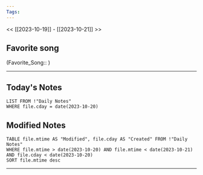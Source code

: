 ```yaml
---
Tags:
---
```

<< [[2023-10-19]] - [[2023-10-21]] >>
## Favorite song
(Favorite_Song:: )

___
## Today's Notes
```dataview
LIST FROM !"Daily Notes"
WHERE file.cday = date(2023-10-20)
```
## Modified Notes
```dataview
TABLE file.mtime AS "Modified", file.cday AS "Created" FROM !"Daily Notes" 
WHERE file.mtime > date(2023-10-20) AND file.mtime < date(2023-10-21) AND file.cday < date(2023-10-20)
SORT file.mtime desc
```
___
